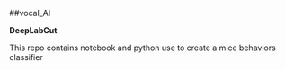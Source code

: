 ##vocal_AI

**DeepLabCut**

This repo contains notebook and python use to create a mice behaviors classifier
